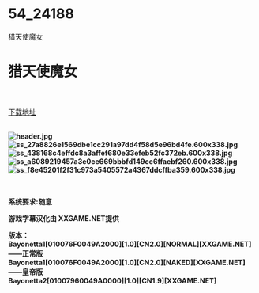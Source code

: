 # 54_24188
猎天使魔女
# 猎天使魔女
 <br/></br>
[下载地址](https://www.switch520.cc/article/24188 "下载地址")
<br/></br>

<p><strong><img title="header.jpg" src="https://www.switch520.cc/muke_img/2021_11_06_ccfee4fad19e5.jpg" alt="header.jpg"></strong><br>
<strong><img title="ss_27a8826e1569dbe1cc291a97dd4f58d5e96bd4fe.600x338.jpg" src="https://www.switch520.cc/muke_img/2021_11_06_d9a66f7d36e06.jpg" alt="ss_27a8826e1569dbe1cc291a97dd4f58d5e96bd4fe.600x338.jpg"></strong><br>
<strong><img title="ss_438168c4effdc8a3affef680e33efeb52fc372eb.600x338.jpg" src="https://www.switch520.cc/muke_img/2021_11_06_0b7b450e6799b.jpg" alt="ss_438168c4effdc8a3affef680e33efeb52fc372eb.600x338.jpg"></strong><br>
<strong><img title="ss_a6089219457a3e0ce669bbbfd149ce6ffaebf260.600x338.jpg" src="https://www.switch520.cc/muke_img/2021_11_06_5b2922b189c33.jpg" alt="ss_a6089219457a3e0ce669bbbfd149ce6ffaebf260.600x338.jpg"></strong><br>
<strong><img title="ss_f8e45201f2f31c973a5405572a4367ddcffba359.600x338.jpg" src="https://www.switch520.cc/muke_img/2021_11_06_ca56d979213fd.jpg" alt="ss_f8e45201f2f31c973a5405572a4367ddcffba359.600x338.jpg">&nbsp;</strong></p>
<p>&nbsp;</p>
<p><strong>系统要求:随意</strong></p>
<p><strong>游戏字幕汉化由 XXGAME.NET提供</strong></p>
<p><strong>版本：</strong><br>
<strong>Bayonetta1[010076F0049A2000][1.0][CN2.0][NORMAL][XXGAME.NET]——正常版</strong><br>
<strong>Bayonetta1[010076F0049A2000][1.0][CN2.0][NAKED][XXGAME.NET]——皇帝版</strong><br>
<strong>Bayonetta2[01007960049A0000][1.0][CN1.9][XXGAME.NET]</strong></p>



